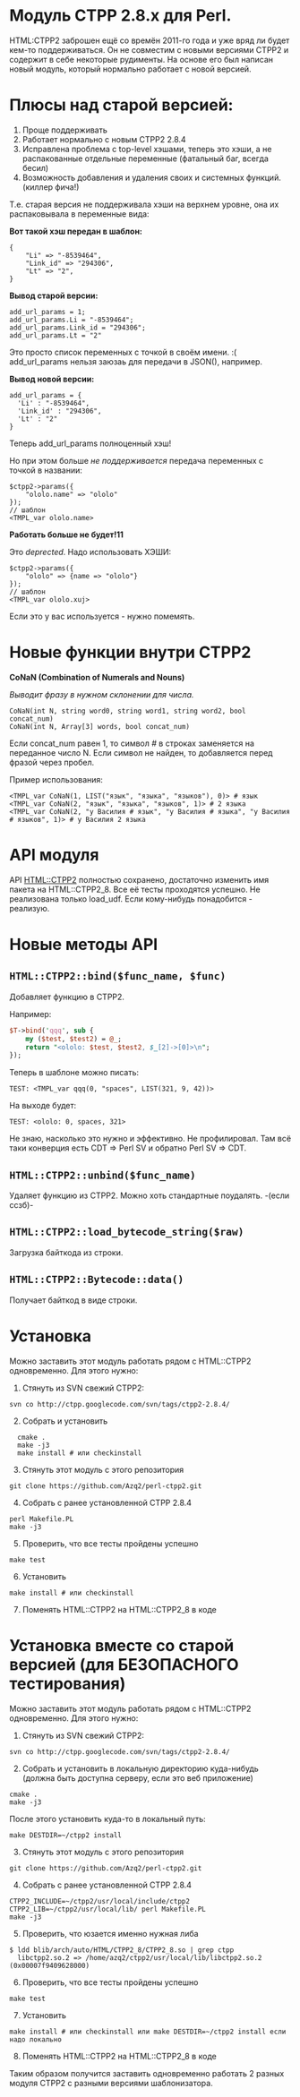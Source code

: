 Модуль CTPP 2.8.x для Perl. 
=====

HTML:CTPP2 заброшен ещё со времён 2011-го года и уже вряд ли будет кем-то поддерживаться. Он не совместим с новыми версиями CTPP2 и содержит в себе некоторые рудименты. 
На основе его был написан новый модуль, который нормально работает с новой версией. 

Плюсы над старой версией:
=====
1. Проще поддерживать
2. Работает нормально с новым CTPP2 2.8.4
3. Исправлена проблема с top-level хэшами, теперь это хэши, а не распакованные отдельные переменные (фатальный баг, всегда бесил)
4. Возможность добавления и удаления своих и системных функций. (киллер фича!)

Т.е. старая версия не поддерживала хэши на верхнем уровне, она их распаковывала в переменные вида:

**Вот такой хэш передан в шаблон:**
```
{
	"Li" => "-8539464",
	"Link_id" => "294306",
	"Lt" => "2",
}
```

**Вывод старой версии:**
```
add_url_params = 1;
add_url_params.Li = "-8539464";
add_url_params.Link_id = "294306";
add_url_params.Lt = "2"
```

Это просто список переменных с точкой в своём имени. :(
add_url_params нельзя заюзаь для передачи в JSON(), например. 

**Вывод новой версии:**
```
add_url_params = {
  'Li' : "-8539464",
  'Link_id' : "294306",
  'Lt' : "2"
}
```
Теперь add_url_params полноценный хэш!

Но при этом больше *не поддерживается* передача переменных с точкой в названии:
```
$ctpp2->params({
	"ololo.name" => "ololo"
});
// шаблон
<TMPL_var ololo.name>
```
**Работать больше не будет!11**

Это *deprected*. Надо использовать ХЭШИ:
```
$ctpp2->params({
	"ololo" => {name => "ololo"}
});
// шаблон
<TMPL_var ololo.xuj>
```
Если это у вас используется - нужно помемять. 

Новые функции внутри CTPP2
=====
**CoNaN (Combination of Numerals and Nouns)**

*Выводит фразу в нужном склонении для числа.*
```
CoNaN(int N, string word0, string word1, string word2, bool concat_num)
CoNaN(int N, Array[3] words, bool concat_num)
```
Если concat_num равен 1, то символ *#* в строках заменяется на переданное число N. Если символ не найден, то добавляется перед фразой через пробел. 

Пример использования:
```
<TMPL_var CoNaN(1, LIST("язык", "языка", "языков"), 0)> # язык
<TMPL_var CoNaN(2, "язык", "языка", "языков", 1)> # 2 языка
<TMPL_var CoNaN(2, "у Василия # язык", "у Василия # языка", "у Василия # языков", 1)> # у Василия 2 языка
```

API модуля
=====

API [HTML::CTPP2](http://search.cpan.org/dist/HTML-CTPP2/lib/HTML/CTPP2.pm) полностью сохранено, достаточно изменить имя пакета на HTML::CTPP2_8. Все её тесты проходятся успешно. 
Не реализована только load_udf. Если кому-нибудь понадобится - реализую. 

Новые методы API
=====

`HTML::CTPP2::bind($func_name, $func)`
------
Добавляет функцию в CTPP2. 

Например:
```perl
$T->bind('qqq', sub {
	my ($test, $test2) = @_;
	return "<ololo: $test, $test2, $_[2]->[0]>\n";
});
```

Теперь в шаблоне можно писать:
```
TEST: <TMPL_var qqq(0, "spaces", LIST(321, 9, 42))>
```

На выходе будет:
```
TEST: <ololo: 0, spaces, 321>
```

Не знаю, насколько это нужно и эффективно. 
Не профилировал. Там всё таки конверция есть CDT => Perl SV и обратно Perl SV => CDT. 

`HTML::CTPP2::unbind($func_name)`
----
Удаляет функцию из CTPP2.
Можно хоть стандартные поудалять. -(если ссзб)-

`HTML::CTPP2::load_bytecode_string($raw)`
-----
Загрузка байткода из строки. 

`HTML::CTPP2::Bytecode::data()`
-----
Получает байткод в виде строки. 

Установка
=====
  Можно заставить этот модуль работать рядом с HTML::CTPP2 одновременно. Для этого нужно:
  1. Стянуть из SVN свежий CTPP2:
  
  ```
  svn co http://ctpp.googlecode.com/svn/tags/ctpp2-2.8.4/
  ```
  2. Собрать и установить
  
  ```
	cmake .
	make -j3
	make install # или checkinstall
  ```
  3. Стянуть этот модуль с этого репозитория
  
  ```
  git clone https://github.com/Azq2/perl-ctpp2.git
  ```
  4. Собрать с ранее установленной CTPP 2.8.4
  
  ```
  perl Makefile.PL
  make -j3
  ```
  5. Проверить, что все тесты пройдены успешно
  ```
  make test
  ```
  6. Установить
  ```
  make install # или checkinstall
  ```
  7. Поменять HTML::CTPP2 на HTML::CTPP2_8 в коде

Установка вместе со старой версией (для БЕЗОПАСНОГО тестирования)
=====
  Можно заставить этот модуль работать рядом с HTML::CTPP2 одновременно. Для этого нужно:
  1. Стянуть из SVN свежий CTPP2:
  
  ```
  svn co http://ctpp.googlecode.com/svn/tags/ctpp2-2.8.4/
  ```
  2. Собрать и установить в локальную директорию куда-нибудь (должна быть доступна серверу, если это веб приложение)
  
  ```
  cmake .
  make -j3
  ```
  
  После этого установить куда-то в локальный путь:
  
  ```
  make DESTDIR=~/ctpp2 install
  ```
  3. Стянуть этот модуль с этого репозитория
  
  ```
  git clone https://github.com/Azq2/perl-ctpp2.git
  ```
  4. Собрать с ранее установленной CTPP 2.8.4
  
  ```
  CTPP2_INCLUDE=~/ctpp2/usr/local/include/ctpp2 CTPP2_LIB=~/ctpp2/usr/local/lib/ perl Makefile.PL
  make -j3
  ```
  5. Проверить, что юзается именно нужная либа
  
  ```
  $ ldd blib/arch/auto/HTML/CTPP2_8/CTPP2_8.so | grep ctpp
  	libctpp2.so.2 => /home/azq2/ctpp2/usr/local/lib/libctpp2.so.2 (0x00007f9409628000)
  ```
  
  6. Проверить, что все тесты пройдены успешно
  ```
  make test
  ```
  7. Установить
  ```
  make install # или checkinstall или make DESTDIR=~/ctpp2 install если надо локально
  ```
  8. Поменять HTML::CTPP2 на HTML::CTPP2_8 в коде
  
  Таким образом получится заставить одновременно работать 2 разных модуля CTPP2 с разными версиями шаблонизатора. 
